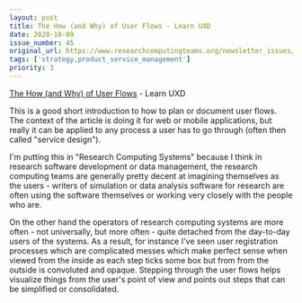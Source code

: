 ```yaml
---
layout: post
title: The How (and Why) of User Flows - Learn UXD
date: 2020-10-09
issue_number: 45
original_url: https://www.researchcomputingteams.org/newsletter_issues/0045
tags: ['strategy,product_service_management']
priority: 3
---
```


<!-- markdownlint-disable MD033 -->
<!-- markdownlint-disable MD041 -->
<!-- markdownlint-disable MD049 -->

[The How (and Why) of User Flows](https://learnuxd.io/posts/the-how-and-why-of-user-flows/) - Learn UXD

This is a good short introduction to how to plan or document user flows. The context of the article is doing it for web or mobile applications, but really it can be applied to any process a user has to go through (often then called "service design").

I'm putting this in "Research Computing Systems" because I think in research software development or data management, the research computing teams are generally pretty decent at imagining themselves as the users - writers of simulation or data analysis software for research are often using the software themselves or working very closely with the people who are.

On the other hand the operators of research computing systems are more often - not universally, but more often - quite detached from the day-to-day users of the systems. As a result, for instance I've seen user registration processes which are complicated messes which make perfect sense when viewed from the inside as each step ticks some box but from from the outside is convoluted and opaque. Stepping through the user flows helps visualize things from the user's point of view and points out steps that can be simplified or consolidated.
